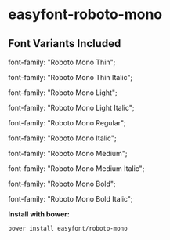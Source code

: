 # easyfont-roboto-mono

## Font Variants Included

font-family: "Roboto Mono Thin";

font-family: "Roboto Mono Thin Italic";

font-family: "Roboto Mono Light";

font-family: "Roboto Mono Light Italic";

font-family: "Roboto Mono Regular";

font-family: "Roboto Mono Italic";

font-family: "Roboto Mono Medium";

font-family: "Roboto Mono Medium Italic";

font-family: "Roboto Mono Bold";

font-family: "Roboto Mono Bold Italic";

**Install with bower:**

    bower install easyfont/roboto-mono
